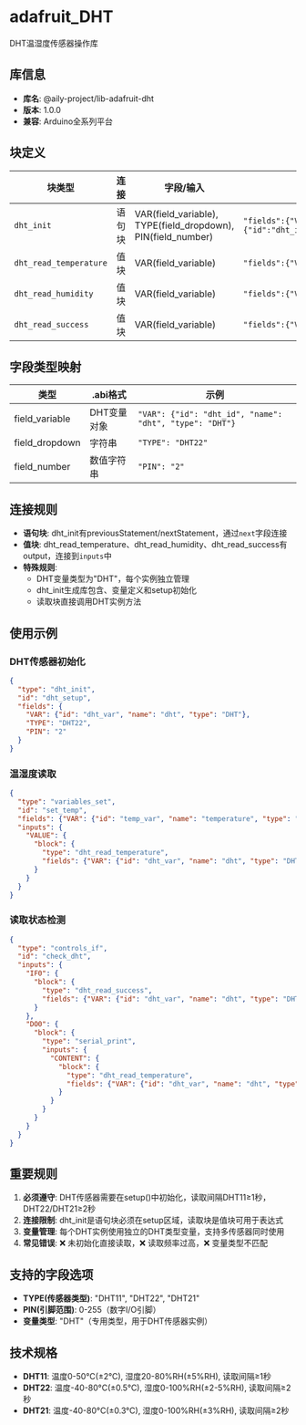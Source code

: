 # adafruit_DHT

DHT温湿度传感器操作库

## 库信息
- **库名**: @aily-project/lib-adafruit-dht
- **版本**: 1.0.0
- **兼容**: Arduino全系列平台

## 块定义

| 块类型 | 连接 | 字段/输入 | .abi格式 | 生成代码 |
|--------|------|----------|----------|----------|
| `dht_init` | 语句块 | VAR(field_variable), TYPE(field_dropdown), PIN(field_number) | `"fields":{"VAR":{"id":"dht_id","name":"dht","type":"DHT"},"TYPE":"DHT22","PIN":"2"}` | `DHT dht(2, DHT22); dht.begin();` |
| `dht_read_temperature` | 值块 | VAR(field_variable) | `"fields":{"VAR":{"id":"dht_id","name":"dht","type":"DHT"}}` | `dht.readTemperature()` |
| `dht_read_humidity` | 值块 | VAR(field_variable) | `"fields":{"VAR":{"id":"dht_id","name":"dht","type":"DHT"}}` | `dht.readHumidity()` |
| `dht_read_success` | 值块 | VAR(field_variable) | `"fields":{"VAR":{"id":"dht_id","name":"dht","type":"DHT"}}` | `!isnan(dht.readTemperature()) && !isnan(dht.readHumidity())` |

## 字段类型映射

| 类型 | .abi格式 | 示例 |
|------|----------|------|
| field_variable | DHT变量对象 | `"VAR": {"id": "dht_id", "name": "dht", "type": "DHT"}` |
| field_dropdown | 字符串 | `"TYPE": "DHT22"` |
| field_number | 数值字符串 | `"PIN": "2"` |

## 连接规则

- **语句块**: dht_init有previousStatement/nextStatement，通过`next`字段连接
- **值块**: dht_read_temperature、dht_read_humidity、dht_read_success有output，连接到`inputs`中
- **特殊规则**: 
  - DHT变量类型为"DHT"，每个实例独立管理
  - dht_init生成库包含、变量定义和setup初始化
  - 读取块直接调用DHT实例方法

## 使用示例

### DHT传感器初始化
```json
{
  "type": "dht_init",
  "id": "dht_setup",
  "fields": {
    "VAR": {"id": "dht_var", "name": "dht", "type": "DHT"},
    "TYPE": "DHT22",
    "PIN": "2"
  }
}
```

### 温湿度读取
```json
{
  "type": "variables_set",
  "id": "set_temp",
  "fields": {"VAR": {"id": "temp_var", "name": "temperature", "type": "Number"}},
  "inputs": {
    "VALUE": {
      "block": {
        "type": "dht_read_temperature",
        "fields": {"VAR": {"id": "dht_var", "name": "dht", "type": "DHT"}}
      }
    }
  }
}
```

### 读取状态检测
```json
{
  "type": "controls_if",
  "id": "check_dht",
  "inputs": {
    "IF0": {
      "block": {
        "type": "dht_read_success",
        "fields": {"VAR": {"id": "dht_var", "name": "dht", "type": "DHT"}}
      }
    },
    "DO0": {
      "block": {
        "type": "serial_print",
        "inputs": {
          "CONTENT": {
            "block": {
              "type": "dht_read_temperature",
              "fields": {"VAR": {"id": "dht_var", "name": "dht", "type": "DHT"}}
            }
          }
        }
      }
    }
  }
}
```

## 重要规则

1. **必须遵守**: DHT传感器需要在setup()中初始化，读取间隔DHT11≥1秒，DHT22/DHT21≥2秒
2. **连接限制**: dht_init是语句块必须在setup区域，读取块是值块可用于表达式
3. **变量管理**: 每个DHT实例使用独立的DHT类型变量，支持多传感器同时使用
4. **常见错误**: ❌ 未初始化直接读取，❌ 读取频率过高，❌ 变量类型不匹配

## 支持的字段选项
- **TYPE(传感器类型)**: "DHT11", "DHT22", "DHT21"
- **PIN(引脚范围)**: 0-255（数字I/O引脚）
- **变量类型**: "DHT"（专用类型，用于DHT传感器实例）

## 技术规格
- **DHT11**: 温度0-50°C(±2°C), 湿度20-80%RH(±5%RH), 读取间隔≥1秒
- **DHT22**: 温度-40-80°C(±0.5°C), 湿度0-100%RH(±2-5%RH), 读取间隔≥2秒  
- **DHT21**: 温度-40-80°C(±0.3°C), 湿度0-100%RH(±3%RH), 读取间隔≥2秒